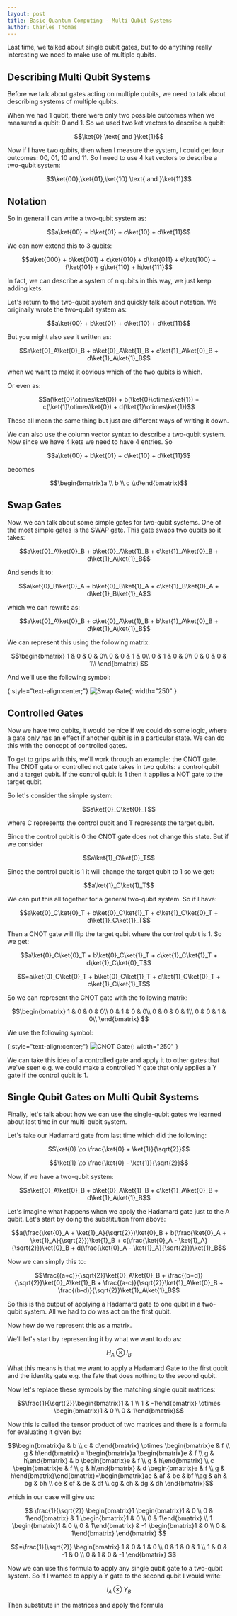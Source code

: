```yaml
---
layout: post
title: Basic Quantum Computing - Multi Qubit Systems
author: Charles Thomas
---
```


Last time, we talked about single qubit gates, but to do anything really interesting we need to make use of multiple qubits.

## Describing Multi Qubit Systems
Before we talk about gates acting on multiple qubits, we need to talk about describing systems of multiple qubits.

When we had 1 qubit, there were only two possible outcomes when we measured a qubit: 0 and 1. So we used two ket vectors to describe a qubit:

$$\ket{0} \text{ and }\ket{1}$$

Now if I have two qubits, then when I measure the system, I could get four outcomes: 00, 01, 10 and 11. So I need to use 4 ket vectors to describe a two-qubit system:

$$\ket{00},\ket{01},\ket{10} \text{ and }\ket{11}$$

## Notation
So in general I can write a two-qubit system as:

$$a\ket{00} + b\ket{01} + c\ket{10} + d\ket{11}$$


We can now extend this to 3 qubits:

$$a\ket{000} + b\ket{001} + c\ket{010} + d\ket{011} + e\ket{100} + f\ket{101} + g\ket{110} + h\ket{111}$$


In fact, we can describe a system of n qubits in this way, we just keep adding kets.


Let's return to the two-qubit system and quickly talk about notation. We originally wrote the two-qubit system as:

$$a\ket{00} + b\ket{01} + c\ket{10} + d\ket{11}$$

But you might also see it written as:

$$a\ket{0}_A\ket{0}_B + b\ket{0}_A\ket{1}_B + c\ket{1}_A\ket{0}_B + d\ket{1}_A\ket{1}_B$$

when we want to make it obvious which of the two qubits is which.

Or even as:

$$a(\ket{0}\otimes\ket{0}) + b(\ket{0}\otimes\ket{1}) + c(\ket{1}\otimes\ket{0}) + d(\ket{1}\otimes\ket{1})$$

These all mean the same thing but just are different ways of writing it down.


We can also use the column vector syntax to describe a two-qubit system. Now since we have 4 kets we need to have 4 entries. So 

$$a\ket{00} + b\ket{01} + c\ket{10} + d\ket{11}$$

becomes

$$\begin{bmatrix}a \\ b \\ c \\d\end{bmatrix}$$


## Swap Gates
Now, we can talk about some simple gates for two-qubit systems. One of the most simple gates is the SWAP gate. This gate swaps two qubits so it takes:

$$a\ket{0}_A\ket{0}_B + b\ket{0}_A\ket{1}_B + c\ket{1}_A\ket{0}_B + d\ket{1}_A\ket{1}_B$$

And sends it to:

$$a\ket{0}_B\ket{0}_A + b\ket{0}_B\ket{1}_A + c\ket{1}_B\ket{0}_A + d\ket{1}_B\ket{1}_A$$

which we can rewrite as:

$$a\ket{0}_A\ket{0}_B + c\ket{0}_A\ket{1}_B + b\ket{1}_A\ket{0}_B + d\ket{1}_A\ket{1}_B$$


We can represent this using the following matrix:

$$\begin{bmatrix}
1 & 0 & 0 & 0\\
0 & 0 & 1 & 0\\
0 & 1 & 0 & 0\\
0 & 0 & 0 & 1\\
\end{bmatrix}
$$

And we'll use the following symbol:

{:style="text-align:center;"}
![Swap Gate](/assets/multiqubits/swapgate.png){: width="250" }

## Controlled Gates
Now we have two qubits, it would be nice if we could do some logic, where a gate only has an effect if another qubit is in a particular state. We can do this with the concept of controlled gates. 

To get to grips with this, we'll work through an example: the CNOT gate. The CNOT gate or controlled not gate takes in two qubits: a control qubit and a target qubit. If the control qubit is 1 then it applies a NOT gate to the target qubit.

So let's consider the simple system:

$$a\ket{0}_C\ket{0}_T$$

where C represents the control qubit and T represents the target qubit.

Since the control qubit is 0 the CNOT gate does not change this state. But if we consider

$$a\ket{1}_C\ket{0}_T$$

Since the control qubit is 1 it will change the target qubit to 1 so we get:


$$a\ket{1}_C\ket{1}_T$$

We can put this all together for a general two-qubit system. So if I have:

$$a\ket{0}_C\ket{0}_T + b\ket{0}_C\ket{1}_T + c\ket{1}_C\ket{0}_T + d\ket{1}_C\ket{1}_T$$

Then a CNOT gate will flip the target qubit where the control qubit is 1. So we get:

$$a\ket{0}_C\ket{0}_T + b\ket{0}_C\ket{1}_T + c\ket{1}_C\ket{1}_T + d\ket{1}_C\ket{0}_T$$

$$=a\ket{0}_C\ket{0}_T + b\ket{0}_C\ket{1}_T + d\ket{1}_C\ket{0}_T + c\ket{1}_C\ket{1}_T$$

So we can represent the CNOT gate with the following matrix:

$$\begin{bmatrix}
1 & 0 & 0 & 0\\
0 & 1 & 0 & 0\\
0 & 0 & 0 & 1\\
0 & 0 & 1 & 0\\
\end{bmatrix}
$$

We use the following symbol:

{:style="text-align:center;"}
![CNOT Gate](/assets/multiqubits/cnot.png){: width="250" }

We can take this idea of a controlled gate and apply it to other gates that we've seen e.g. we could make a controlled Y gate that only applies a Y gate if the control qubit is 1.

## Single Qubit Gates on Multi Qubit Systems
Finally, let's talk about how we can use the single-qubit gates we learned about last time in our multi-qubit system.

Let's take our Hadamard gate from last time which did the following:

$$\ket{0} \to \frac{\ket{0} + \ket{1}}{\sqrt{2}}$$

$$\ket{1} \to \frac{\ket{0} - \ket{1}}{\sqrt{2}}$$

Now, if we have a two-qubit system:

$$a\ket{0}_A\ket{0}_B + b\ket{0}_A\ket{1}_B + c\ket{1}_A\ket{0}_B + d\ket{1}_A\ket{1}_B$$

Let's imagine what happens when we apply the Hadamard gate just to the A qubit. Let's start by doing the substitution from above:

$$a(\frac{\ket{0}_A + \ket{1}_A}{\sqrt{2}})\ket{0}_B + b(\frac{\ket{0}_A + \ket{1}_A}{\sqrt{2}})\ket{1}_B + c(\frac{\ket{0}_A - \ket{1}_A}{\sqrt{2}})\ket{0}_B + d(\frac{\ket{0}_A - \ket{1}_A}{\sqrt{2}})\ket{1}_B$$

Now we can simply this to:

$$\frac{(a+c)}{\sqrt{2}}\ket{0}_A\ket{0}_B + \frac{(b+d)}{\sqrt{2}}\ket{0}_A\ket{1}_B + \frac{(a-c)}{\sqrt{2}}\ket{1}_A\ket{0}_B + \frac{(b-d)}{\sqrt{2}}\ket{1}_A\ket{1}_B$$

So this is the output of applying a Hadamard gate to one qubit in a two-qubit system. All we had to do was act on the first qubit. 

Now how do we represent this as a matrix. 

We'll let's start by representing it by what we want to do as:

$$H_A \otimes I_B$$

What this means is that we want to apply a Hadamard Gate to the first qubit and the identity gate e.g. the fate that does nothing to the second qubit.

Now let's replace these symbols by the matching single qubit matrices:


$$\frac{1}{\sqrt{2}}\begin{bmatrix}1 & 1 \\ 1 & -1\end{bmatrix} \otimes \begin{bmatrix}1 & 0 \\ 0 & 1\end{bmatrix}$$

Now this is called the tensor product of two matrices and there is a formula for evaluating it given by:

$$\begin{bmatrix}a & b \\ c & d\end{bmatrix} \otimes \begin{bmatrix}e & f \\ g & h\end{bmatrix} = \begin{bmatrix}a \begin{bmatrix}e & f \\ g & h\end{bmatrix} & b \begin{bmatrix}e & f \\ g & h\end{bmatrix} \\ c \begin{bmatrix}e & f \\ g & h\end{bmatrix} & d \begin{bmatrix}e & f \\ g & h\end{bmatrix}\end{bmatrix}=\begin{bmatrix}ae & af & be & bf \\ag & ah & bg & bh \\ ce & cf & de & df \\ cg & ch & dg & dh \end{bmatrix}$$

which in our case will give us:

$$
\frac{1}{\sqrt{2}}
\begin{bmatrix}1 \begin{bmatrix}1 & 0 \\ 0 & 1\end{bmatrix} & 1 \begin{bmatrix}1 & 0 \\ 0 & 1\end{bmatrix} \\ 
1 \begin{bmatrix}1 & 0 \\ 0 & 1\end{bmatrix} & -1 \begin{bmatrix}1 & 0 \\ 0 & 1\end{bmatrix}
\end{bmatrix}
$$

$$=\frac{1}{\sqrt{2}}
\begin{bmatrix}
1 & 0 & 1 & 0 \\
0 & 1 & 0 & 1 \\ 
1 & 0 & -1 & 0 \\
0 & 1 & 0 & -1 
\end{bmatrix}
$$

Now we can use this formula to apply any single qubit gate to a two-qubit system. So if I wanted to apply a Y gate to the second qubit I would write:

$$I_A \otimes Y_B$$

Then substitute in the matrices and apply the formula
